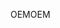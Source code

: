<span data-ttu-id="b595a-101">OEM</span><span class="sxs-lookup"><span data-stu-id="b595a-101">OEM</span></span>